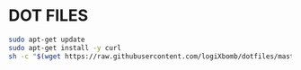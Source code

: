 # DOT FILES

```bash
sudo apt-get update
sudo apt-get install -y curl
sh -c "$(wget https://raw.githubusercontent.com/logiXbomb/dotfiles/master/install.sh -O -)"
```


